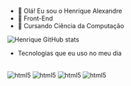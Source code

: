 - 👋 Olá! Eu sou o Henrique Alexandre
- 💞️ Front-End
- 🌱 Cursando Ciência da Computação

![Henrique GitHub stats](https://github-readme-stats.vercel.app/api?username=Henrique-Moreno&show_icons=true&theme=radical)

- Tecnologias que eu uso no meu dia

<div style="display: inline_block"><br/>
  <img align="center" alt="html5" src="https://img.shields.io/badge/HTML5-E34F26?style=for-the-badge&logo=html5&logoColor=white" />
  <img align="center" alt="html5" src="https://img.shields.io/badge/CSS3-1572B6?style=for-the-badge&logo=css3&logoColor=white" />
  <img align="center" alt="html5" src="https://img.shields.io/badge/JavaScript-F7DF1E?style=for-the-badge&logo=javascript&logoColor=black" />
   <img align="center" alt="html5" src="https://img.shields.io/badge/PHP-777BB4?style=for-the-badge&logo=php&logoColor=white" />
  </div>
